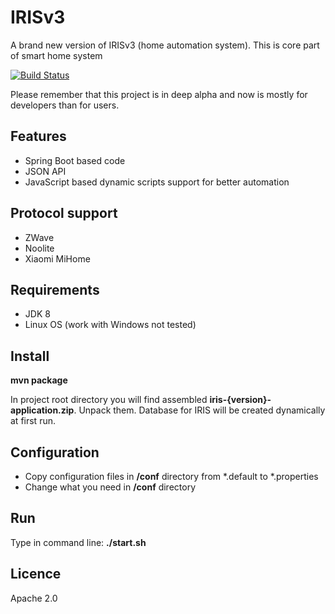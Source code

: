 # IRISv3

A brand new version of IRISv3 (home automation system).
This is core part of smart home system

[![Build Status](https://travis-ci.org/MrNeuronix/IRISv3.png?branch=master)](https://travis-ci.org/MrNeuronix/IRISv3)

Please remember that this project is in deep alpha and now is mostly for developers than for users.

## Features

* Spring Boot based code
* JSON API
* JavaScript based dynamic scripts support for better automation

## Protocol support

* ZWave
* Noolite
* Xiaomi MiHome

## Requirements

* JDK 8
* Linux OS (work with Windows not tested)

## Install

**mvn package**

In project root directory you will find assembled **iris-{version}-application.zip**. Unpack them.
Database for IRIS will be created dynamically at first run.

## Configuration

* Copy configuration files in **/conf** directory from *.default to *.properties
* Change what you need in **/conf** directory

## Run

Type in command line: **./start.sh**

## Licence

Apache 2.0